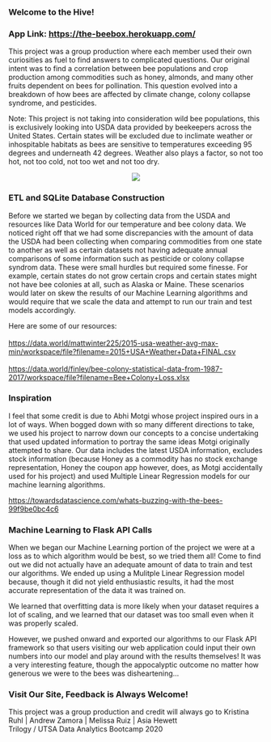 ### Welcome to the Hive!

### App Link: https://the-beebox.herokuapp.com/

<p>This project was a group production where each member used their own curiosities as fuel to find answers to complicated questions. Our original intent was to find a correlation between bee populations and crop production among commodities such as honey, almonds, and many other fruits dependent on bees for pollination. This question evolved into a breakdown of how bees are affected by climate change, colony collapse syndrome, and pesticides.</p>

<p>Note: This project is not taking into consideration wild bee populations, this is exclusively looking into USDA data provided by beekeepers across the United States. Certain states will be excluded due to inclimate weather or inhospitable habitats as bees are sensitive to temperatures exceeding 95 degrees and underneath 42 degrees. Weather also plays a factor, so not too hot, not too cold, not too wet and not too dry.</p>

<p align="center">
  <img src="static/images/bumble_bee.jpg">
</p>

### ETL and SQLite Database Construction
Before we started we began by collecting data from the USDA and resources like Data World for our temperature and bee colony data. We noticed right off that we had some discrepancies with the amount of data the USDA had been collecting when comparing commodities from one state to another as well as certain datasets not having adequate annual comparisons of some information such as pesticide or colony collapse syndrom data. These were small hurdles but required some finesse. For example, certain states do not grow certain crops and certain states might not have bee colonies at all, such as Alaska or Maine. These scenarios would later on skew the results of our Machine Learning algorithms and would require that we scale the data and attempt to run our train and test models accordingly. 

Here are some of our resources: 
&nbsp;  
&nbsp;  
https://data.world/mattwinter225/2015-usa-weather-avg-max-min/workspace/file?filename=2015+USA+Weather+Data+FINAL.csv 
&nbsp;  
&nbsp;  
https://data.world/finley/bee-colony-statistical-data-from-1987-2017/workspace/file?filename=Bee+Colony+Loss.xlsx

### Inspiration
I feel that some credit is due to Abhi Motgi whose project inspired ours in a lot of ways. When bogged down with so many different directions to take, we used his project to narrow down our concepts to a concise undertaking that used updated information to portray the same ideas Motgi originally attempted to share. Our data includes the latest USDA information, excludes stock information (because Honey as a commodity has no stock exchange representation, Honey the coupon app however, does, as Motgi accidentally used for his project) and used Multiple Linear Regression models for our machine learning algorithms. 
&nbsp;

https://towardsdatascience.com/whats-buzzing-with-the-bees-99f9be0bc4c6

### Machine Learning to Flask API Calls

When we began our Machine Learning portion of the project we were at a loss as to which algorithm would be best, so we tried them all! Come to find out we did not actually have an adequate amount of data to train and test our algorithms. We ended up using a Mulitple Linear Regression model because, though it did not yield enthusiastic results, it had the most accurate representation of the data it was trained on. 

We learned that overfitting data is more likely when your dataset requires a lot of scaling, and we learned that our dataset was too small even when it was properly scaled.

However, we pushed onward and exported our algorithms to our Flask API framework so that users visiting our web application could input their own numbers into our model and play around with the results themselves! It was a very interesting feature, though the appocalyptic outcome no matter how generous we were to the bees was disheartening...

### Visit Our Site, Feedback is Always Welcome!

This project was a group production and credit will always go to Kristina Ruhl | Andrew Zamora | Melissa Ruiz | Asia Hewett 
&nbsp;  
Trilogy / UTSA Data Analytics Bootcamp 2020
